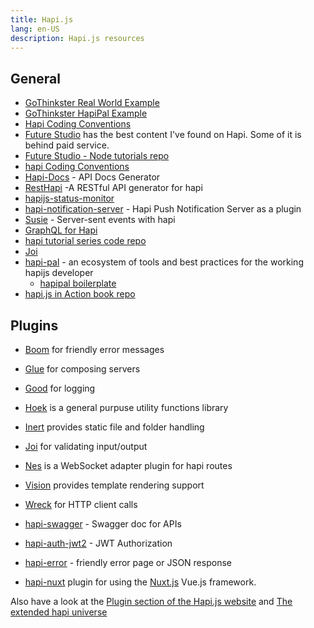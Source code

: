 ```yaml
---
title: Hapi.js
lang: en-US
description: Hapi.js resources
---
```


## General

* [GoThinkster Real World Example](https://github.com/gothinkster/hapijs-realworld-example-app)
* [GoThinkster HapiPal Example](https://github.com/devinivy/hapipal-realworld-example-app)
* [Hapi Coding Conventions](https://hapijs.com/styleguide)
* [Future Studio](https://futurestud.io) has the best content I've found on Hapi. Some of it is behind paid service.
* [Future Studio - Node tutorials repo](https://github.com/fs-opensource/nodejs-tutorials-hapi)
* [hapi Coding Conventions](https://github.com/hapijs/contrib/blob/master/Style.md)
* [Hapi-Docs](https://github.com/SurveyLegend/hapi-docs) - API Docs Generator
* [RestHapi](https://github.com/JKHeadley/rest-hapi) -A RESTful API generator for hapi
* [hapijs-status-monitor](https://github.com/ziyasal/hapijs-status-monitor)
* [hapi-notification-server](https://github.com/tectual/hapi-notification-server) - Hapi Push Notification Server as a plugin
* [Susie](https://github.com/mtharrison/susie) - Server-sent events with hapi
* [GraphQL for Hapi](https://github.com/apollographql/apollo-server/tree/master/packages/apollo-server-hapi)
* [hapi tutorial series code repo](https://github.com/fs-opensource/nodejs-tutorials-hapi)
* [Joi](https://github.com/hapijs/joi)
* [hapi-pal](https://hapipal.com/) - an ecosystem of tools and best practices for the working hapijs developer
  * [hapipal boilerplate](https://github.com/hapipal/boilerplate)
* [hapi.js in Action book repo](https://github.com/mtharrison/hapi.js-in-action)

## Plugins

* [Boom](https://github.com/hapijs/boom) for friendly error messages
* [Glue](https://github.com/hapijs/glue) for composing servers
* [Good](https://github.com/hapijs/good) for logging
* [Hoek](https://github.com/hapijs/hoek) is a general purpuse utility functions library
* [Inert](https://github.com/hapijs/inert) provides static file and folder handling
* [Joi](https://github.com/hapijs/joi) for validating input/output
* [Nes](https://github.com/hapijs/nes) is a WebSocket adapter plugin for hapi routes
* [Vision](https://github.com/hapijs/vision) provides template rendering support
* [Wreck](https://github.com/hapijs/wreck) for HTTP client calls


* [hapi-swagger](https://github.com/glennjones/hapi-swagger) - Swagger doc for APIs
* [hapi-auth-jwt2](https://www.npmjs.com/package/hapi-auth-jwt2) - JWT Authorization
* [hapi-error](https://github.com/dwyl/hapi-error) - friendly error page or JSON response
* [hapi-nuxt](https://github.com/nuxt-community/hapi-nuxt) plugin for using the [Nuxt.js](https://nuxtjs.org/) Vue.js framework.

Also have a look at the [Plugin section of the Hapi.js website](https://hapijs.com/plugins) and [The extended hapi universe](https://hapijs.com/plugins#The%20extended%20hapi%20universe)

